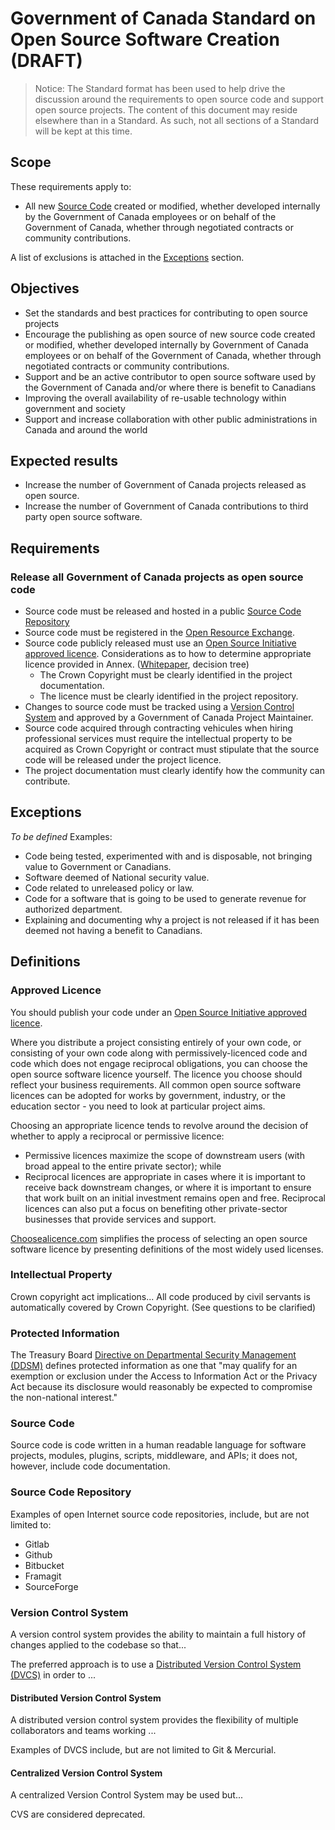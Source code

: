 # Government of Canada Standard on Open Source Software Creation (DRAFT)

> Notice: The Standard format has been used to help drive the discussion around the requirements to open source code and support open source projects. The content of this document may reside elsewhere than in a Standard. As such, not all sections of a Standard will be kept at this time.

## Scope

These requirements apply to:

* All new [Source Code](#source-code) created or modified, whether developed internally by the Government of Canada employees or on behalf of the Government of Canada, whether through negotiated contracts or community contributions.

A list of exclusions is attached in the [Exceptions](#exceptions) section.

## Objectives

* Set the standards and best practices for contributing to open source projects
* Encourage the publishing as open source of new source code created or modified, whether developed internally by Government of Canada employees or on behalf of the Government of Canada, whether through negotiated contracts or community contributions.
* Support and be an active contributor to open source software used by the Government of Canada and/or where there is benefit to Canadians
* Improving the overall availability of re-usable technology within government and society
* Support and increase collaboration with other public administrations in Canada and around the world

## Expected results

* Increase the number of Government of Canada projects released as open source.
* Increase the number of Government of Canada contributions to third party open source software.

## Requirements

### Release all Government of Canada projects as open source code

* Source code must be released and hosted in a public [Source Code Repository](#source-code-repository)
* Source code must be registered in the [Open Resource Exchange](https://canada-ca.github.io/ore-ero/).
* Source code publicly released must use an [Open Source Initiative approved licence](open-source-initiative-approved-licence). Considerations as to how to determine appropriate licence provided in Annex. ([Whitepaper](https://github.com/canada-ca/Open_First_Whitepaper), decision tree)
  * The Crown Copyright must be clearly identified in the project documentation.
  * The licence must be clearly identified in the project repository.
* Changes to source code must be tracked using a [Version Control System](#version-control-system) and approved by a Government of Canada Project Maintainer.
* Source code acquired through contracting vehicules when hiring professional services must require the intellectual property to be acquired as Crown Copyright or contract must stipulate that the source code will be released under the project licence.
* The project documentation must clearly identify how the community can contribute.

## Exceptions

*To be defined*
Examples:

* Code being tested, experimented with and is disposable, not bringing value to Government or Canadians.
* Software deemed of National security value.
* Code related to unreleased policy or law.
* Code for a software that is going to be used to generate revenue for authorized department.
* Explaining and documenting why a project is not released if it has been deemed not having a benefit to Canadians.

## Definitions

### Approved Licence

You should publish your code under an [Open Source Initiative approved licence](https://opensource.org/licenses).

Where you distribute a project consisting entirely of your own code, or consisting of your own code along with permissively-licenced code and code which does not engage reciprocal obligations, you can choose the open source software licence yourself. The licence you choose should reflect your business requirements. All common open source software licences can be adopted for works by government, industry, or the education sector - you need to look at particular project aims.

Choosing an appropriate licence tends to revolve around the decision of whether to apply a reciprocal or permissive licence:

* Permissive licences maximize the scope of downstream users (with broad appeal to the entire private sector); while
* Reciprocal licences are appropriate in cases where it is important to receive back downstream changes, or where it is important to ensure that work built on an initial investment remains open and free. Reciprocal licences can also put a focus on benefiting other private-sector businesses that provide services and support.

[Choosealicence.com](https://choosealicense.com/) simplifies the process of selecting an open source software licence by presenting definitions of the most widely used licenses.

### Intellectual Property

Crown copyright act implications... All code produced by civil servants is automatically covered by Crown Copyright. (See questions to be clarified)

### Protected Information

The Treasury Board [Directive on Departmental Security Management (DDSM)](https://www.tbs-sct.gc.ca/pol/doc-eng.aspx?id=16579) defines protected information as one that "may qualify for an exemption or exclusion under the Access to Information Act or the Privacy Act because its disclosure would reasonably be expected to compromise the non-national interest."

### Source Code

Source code is code written in a human readable language for software projects, modules, plugins, scripts, middleware, and APIs; it does not, however, include code documentation.

### Source Code Repository

Examples of open Internet source code repositories, include, but are not limited to:

* Gitlab
* Github
* Bitbucket
* Framagit
* SourceForge

### Version Control System

A version control system provides the ability to maintain a full history of changes applied to the codebase so that...

The preferred approach is to use a [Distributed Version Control System (DVCS)](#distributed-version-control-system) in order to ...

#### Distributed Version Control System

A distributed version control system provides the flexibility of multiple collaborators and teams working ...

Examples of DVCS include, but are not limited to Git & Mercurial.

#### Centralized Version Control System

A centralized Version Control System may be used but...

CVS are considered deprecated.
